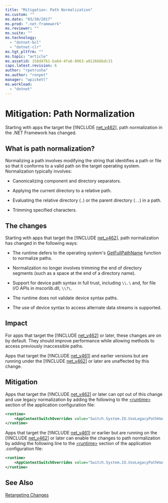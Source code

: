 ```yaml
---
title: "Mitigation: Path Normalization"
ms.custom: ""
ms.date: "03/30/2017"
ms.prod: ".net-framework"
ms.reviewer: ""
ms.suite: ""
ms.technology: 
  - "dotnet-bcl"
  - "dotnet-clr"
ms.tgt_pltfrm: ""
ms.topic: "article"
ms.assetid: 158d47b1-ba6d-4fa6-8963-a012666bdc31
caps.latest.revision: 6
author: "rpetrusha"
ms.author: "ronpet"
manager: "wpickett"
ms.workload: 
  - "dotnet"
---
```

# Mitigation: Path Normalization
Starting with apps the target  the [!INCLUDE [net_v462](../../../includes/net-v462-md.md)], path normalization in the .NET Framework has changed.  
  
## What is path normalization?  
 Normalizing a path involves modifying the string that identifies a path or file so that it conforms to a valid path on the target operating system. Normalization typically involves:  
  
-   Canonicalizing component and directory separators.  
  
-   Applying the current directory to a relative path.  
  
-   Evaluating the relative directory (`.`) or the parent directory (`..`) in a path.  
  
-   Trimming specified characters.  
  
## The changes  
 Starting with apps that target the [!INCLUDE [net_v462](../../../includes/net-v462-md.md)], path normalization has changed in the following ways:  
  
-   The runtime defers to the operating system's [GetFullPathName](https://msdn.microsoft.com/library/windows/desktop/aa364963\(v=vs.85\).aspx) function to normalize paths.  
  
-   Normalization no longer involves trimming the end of directory segments (such as a space at the end of a directory name).  
  
-   Support for device path syntax in full trust, including  `\\.\` and, for file I/O APIs   in mscorlib.dll, `\\?\`.  
  
-   The runtime does not validate device syntax paths.  
  
-   The use of device syntax to access alternate data streams is supported.  
  
## Impact  
 For apps that target the [!INCLUDE [net_v462](../../../includes/net-v462-md.md)] or later, these changes are on  by default. They should improve performance while allowing methods to access previously inaccessible paths.  
  
 Apps that target the [!INCLUDE [net_v461](../../../includes/net-v461-md.md)] and earlier versions but are running under the [!INCLUDE [net_v462](../../../includes/net-v462-md.md)] or later are unaffected by this change.  
  
## Mitigation  
 Apps that target the [!INCLUDE [net_v462](../../../includes/net-v462-md.md)] or later can opt out of this change and use legacy normalization by adding the following to the [\<runtime>](../../../docs/framework/configure-apps/file-schema/runtime/runtime-element.md) section of the application configuration file:  
  
```xml  
<runtime>  
    <AppContextSwitchOverrides value="Switch.System.IO.UseLegacyPathHandling=true" />    
</runtime>  
```  
  
 Apps that target the [!INCLUDE [net_v461](../../../includes/net-v461-md.md)] or earlier but are running on the [!INCLUDE [net_v462](../../../includes/net-v462-md.md)] or later can enable the changes to path normalization by adding the following line to the [\<runtime>](../../../docs/framework/configure-apps/file-schema/runtime/runtime-element.md) section of the application .configuration file:  
  
```xml  
<runtime>  
    <AppContextSwitchOverrides value="Switch.System.IO.UseLegacyPathHandling=false" />    
</runtime>  
```  
  
## See Also  
 [Retargeting Changes](../../../docs/framework/migration-guide/retargeting-changes-in-the-net-framework-4-6-2.md)
